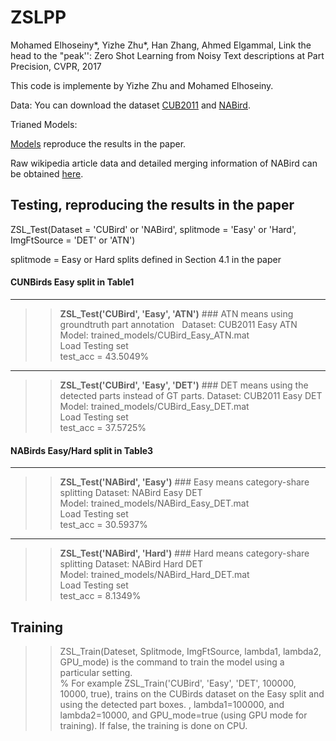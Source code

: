 # ZSLPP
Mohamed Elhoseiny*, Yizhe Zhu*, Han Zhang, Ahmed Elgammal, Link the head to the "peak'': Zero Shot Learning from Noisy Text descriptions at Part Precision, CVPR, 2017


This code is implemente by  Yizhe Zhu and Mohamed Elhoseiny. 

Data:
You can download the dataset [CUB2011](https://drive.google.com/open?id=0B_8vkk7CF-pwejFFcEp2R1FfRFU) and [NABird](https://drive.google.com/open?id=0B_8vkk7CF-pwOGhpQXFUUXZlQjg). 

Trianed Models:

[Models](https://drive.google.com/open?id=0B_8vkk7CF-pwMU5QQUlUOTZFblU)  reproduce the results in the paper.  

Raw wikipedia article data and detailed merging information of NABird can be obtained [here](https://drive.google.com/open?id=0B_8vkk7CF-pwckxLQTVkcDBadGc).

Testing, reproducing the results in the paper
---------------------------------------------

ZSL_Test(Dataset = 'CUBird' or 'NABird', splitmode = 'Easy' or 'Hard', ImgFtSource = 'DET' or 'ATN')

   splitmode = Easy or Hard splits defined in Section 4.1 in the paper


#### CUNBirds Easy split in Table1 
--------------------------------------------------------------------------------
>> **ZSL_Test('CUBird', 'Easy', 'ATN')**  ### ATN means using groundtruth part annotation  
Dataset: CUB2011   Easy  ATN  
Model: trained_models/CUBird_Easy_ATN.mat  
Load Testing set  
test_acc = 43.5049%  

----------------------------------------------------------------------
 >> **ZSL_Test('CUBird', 'Easy', 'DET')** ### DET means using the detected parts instead of GT parts. 
Dataset: CUB2011   Easy  DET  
Model: trained_models/CUBird_Easy_DET.mat  
Load Testing set  
test_acc = 37.5725%   

####  NABirds Easy/Hard split in Table3
--------------------------------------------------------------------------------
>> **ZSL_Test('NABird', 'Easy')**  ### Easy means category-share splitting 
Dataset: NABird   Easy  DET  
Model: trained_models/NABird_Easy_DET.mat  
Load Testing set  
test_acc = 30.5937% 

--------------------------------------------------
>> **ZSL_Test('NABird', 'Hard')**   ### Hard means category-share splitting 
Dataset: NABird   Hard  DET  
Model: trained_models/NABird_Hard_DET.mat  
Load Testing set  
test_acc = 8.1349%   



Training
---------
>>ZSL_Train(Dateset, Splitmode, ImgFtSource, lambda1, lambda2, GPU_mode)
is the command  to train the model using a particular setting.   
% For example ZSL_Train('CUBird', 'Easy', 'DET', 100000, 10000, true), trains on the CUBirds dataset on the Easy split and using the detected part boxes. 
, lambda1=100000, and lambda2=10000, and GPU_mode=true (using GPU mode for training). If false, the training is done on CPU.





